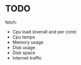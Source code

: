 # TODO

fetch:
- Cpu load (overall and per core)
- Cpu temps
- Memory usage
- Disk usage
- Disk space
- Internet traffic